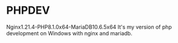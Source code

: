 # PHPDEV
Nginx1.21.4-PHP8.1.0x64-MariaDB10.6.5x64
It's my version of php development on Windows with nginx and mariadb.
